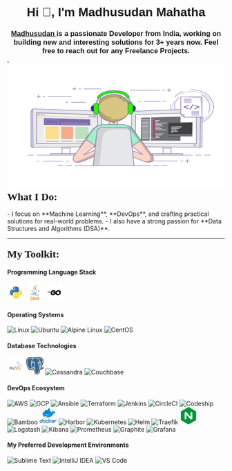 <h1 align="center"><font face="Arial">Hi 👋, I'm Madhusudan Mahatha </font></h1>
<h3 align="center"><font face="Arial"><a href="https://www.linkedin.com/in/msmahatha/" target="_blank" rel="noreferrer">Madhusudan </a> is a passionate Developer from India, working on building new and interesting solutions for 3+ years now. Feel free to reach out for any Freelance Projects.</font></h3>

<img align="right" height="300" width="500" src="https://raw.githubusercontent.com/mikonoid/mikonoid/main/images/gifs/coder3.gif" alt="Coder GIF" />

---

<h3 align="left"><font size="+2" face="Verdana">What I Do:</font></h3>
- I focus on **Machine Learning**, **DevOps**, and crafting practical solutions for real-world problems.
- I also have a strong passion for **Data Structures and Algorithms (DSA)**.

---

<h3 align="left"><font size="+2" face="Verdana">My Toolkit:</font></h3>

#### Programming Language Stack
<p align="left">
    <img src="https://raw.githubusercontent.com/github/explore/80688e429a7d4ef2fca1e82350fe8e3517d3494d/topics/python/python.png" alt="Python" title="Python" width="40" height="40"/>
    <img src="https://raw.githubusercontent.com/github/explore/80688e429a7d4ef2fca1e82350fe8e3517d3494d/topics/java/java.png" alt="Java" title="Java" width="40" height="40"/>
    <img src="https://raw.githubusercontent.com/github/explore/80688e429a7d4ef2fca1e82350fe8e3517d3494d/topics/go/go.png" alt="Go" title="Go" width="40" height="40"/>
</p>

#### Operating Systems
<p align="left">
    <img src="https://brandlogos.net/wp-content/uploads/2020/03/Linux-logo.png" alt="Linux" title="Linux" width="40" height="40"/>
    <img src="https://www.vectorlogo.zone/logos/ubuntu/ubuntu-icon.svg" alt="Ubuntu" title="Ubuntu" width="40" height="40"/>
    <img src="https://www.vectorlogo.zone/logos/alpinelinux/alpinelinux-icon.svg" alt="Alpine Linux" title="Alpine Linux" width="40" height="40"/>
    <img src="https://www.vectorlogo.zone/logos/centos/centos-icon.svg" alt="CentOS" title="CentOS" width="40" height="40"/>
</p>

#### Database Technologies
<p align="left">
    <img src="https://raw.githubusercontent.com/github/explore/80688e429a7d4ef2fca1e82350fe8e3517d3494d/topics/mysql/mysql.png" alt="MySQL" title="MySQL" width="40" height="40"/>
    <img src="https://raw.githubusercontent.com/github/explore/80688e429a7d4ef2fca1e82350fe8e3517d3494d/topics/postgresql/postgresql.png" alt="PostgreSQL" title="PostgreSQL" width="40" height="40"/>
    <img src="https://www.vectorlogo.zone/logos/apache_cassandra/apache_cassandra-icon.svg" alt="Cassandra" title="Cassandra" width="40" height="40"/>
    <img src="https://www.vectorlogo.zone/logos/couchbase/couchbase-icon.svg" alt="Couchbase" title="Couchbase" width="40" height="40"/>
</p>

#### DevOps Ecosystem
<p align="left">
    <img src="https://www.vectorlogo.zone/logos/amazon_aws/amazon_aws-icon.svg" alt="AWS" title="AWS" width="40" height="40"/>
    <img src="https://www.vectorlogo.zone/logos/google_cloud/google_cloud-icon.svg" alt="GCP" title="GCP" width="40" height="40"/>
    <img src="https://www.vectorlogo.zone/logos/ansible/ansible-icon.svg" alt="Ansible" title="Ansible" width="40" height="40"/>
    <img src="https://www.vectorlogo.zone/logos/terraformio/terraformio-icon.svg" alt="Terraform" title="Terraform" width="40" height="40"/>
    <img src="https://www.vectorlogo.zone/logos/jenkins/jenkins-icon.svg" alt="Jenkins" title="Jenkins" width="40" height="40"/>
    <img src="https://www.vectorlogo.zone/logos/circleci/circleci-icon.svg" alt="CircleCI" title="CircleCI" width="40" height="40"/>
    <img src="https://www.vectorlogo.zone/logos/codeship/codeship-icon.svg" alt="Codeship" title="Codeship" width="40" height="40"/>
    <img src="https://www.vectorlogo.zone/logos/atlassian_bamboo/atlassian_bamboo-icon.svg" alt="Bamboo" title="Bamboo" width="40" height="40"/>
    <img src="https://raw.githubusercontent.com/github/explore/80688e429a7d4ef2fca1e82350fe8e3517d3494d/topics/docker/docker.png" alt="Docker" title="Docker" width="40" height="40"/>
    <img src="https://www.vectorlogo.zone/logos/goharborio/goharborio-icon.svg" alt="Harbor" title="Harbor" width="40" height="40"/>
    <img src="https://www.vectorlogo.zone/logos/kubernetes/kubernetes-icon.svg" alt="Kubernetes" title="Kubernetes" width="40" height="40"/>
    <img src="https://www.vectorlogo.zone/logos/helmsh/helmsh-icon.svg" alt="Helm" title="Helm" width="40" height="40"/>
    <img src="https://www.vectorlogo.zone/logos/traefikio/traefikio-icon.svg" alt="Traefik" title="Traefik" width="40" height="40"/>
    <img src="https://raw.githubusercontent.com/github/explore/85cceaeeaf993ca35664dc37ea24f9237fbbfc14/topics/nginx/nginx.png" alt="Nginx" title="Nginx" width="40" height="40"/>
    <img src="https://www.vectorlogo.zone/logos/elasticco_logstash/elasticco_logstash-icon.svg" alt="Logstash" title="Logstash" width="40" height="40"/>
    <img src="https://www.vectorlogo.zone/logos/elasticco_kibana/elasticco_kibana-icon.svg" alt="Kibana" title="Kibana" width="40" height="40"/>
    <img src="https://www.vectorlogo.zone/logos/prometheusio/prometheusio-icon.svg" alt="Prometheus" title="Prometheus" width="40" height="40"/>
    <img src="https://www.vectorlogo.zone/logos/graphiteapp/graphiteapp-icon.svg" alt="Graphite" title="Graphite" width="40" height="40"/>
    <img src="https://www.vectorlogo.zone/logos/grafana/grafana-icon.svg" alt="Grafana" title="Grafana" width="40" height="40"/>
</p>

#### My Preferred Development Environments
<p align="left">
    <img src="https://cdn.worldvectorlogo.com/logos/sublime-text.svg" alt="Sublime Text" title="Sublime Text" width="40" height="40"/>
    <img src="https://cdn.worldvectorlogo.com/logos/intellij-idea-1.svg" alt="IntelliJ IDEA" title="IntelliJ IDEA" width="40" height="40"/>
    <img src="https://www.vectorlogo.zone/logos/visualstudio_code/visualstudio_code-icon.svg" alt="VS Code" title="VS Code" width="40" height="40"/>
</p>
